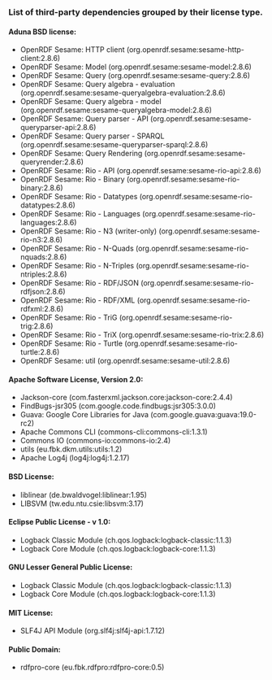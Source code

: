 ### List of third-party dependencies grouped by their license type.

#### Aduna BSD license:

  * OpenRDF Sesame: HTTP client (org.openrdf.sesame:sesame-http-client:2.8.6)
  * OpenRDF Sesame: Model (org.openrdf.sesame:sesame-model:2.8.6)
  * OpenRDF Sesame: Query (org.openrdf.sesame:sesame-query:2.8.6)
  * OpenRDF Sesame: Query algebra - evaluation (org.openrdf.sesame:sesame-queryalgebra-evaluation:2.8.6)
  * OpenRDF Sesame: Query algebra - model (org.openrdf.sesame:sesame-queryalgebra-model:2.8.6)
  * OpenRDF Sesame: Query parser - API (org.openrdf.sesame:sesame-queryparser-api:2.8.6)
  * OpenRDF Sesame: Query parser - SPARQL (org.openrdf.sesame:sesame-queryparser-sparql:2.8.6)
  * OpenRDF Sesame: Query Rendering (org.openrdf.sesame:sesame-queryrender:2.8.6)
  * OpenRDF Sesame: Rio - API (org.openrdf.sesame:sesame-rio-api:2.8.6)
  * OpenRDF Sesame: Rio - Binary (org.openrdf.sesame:sesame-rio-binary:2.8.6)
  * OpenRDF Sesame: Rio - Datatypes (org.openrdf.sesame:sesame-rio-datatypes:2.8.6)
  * OpenRDF Sesame: Rio - Languages (org.openrdf.sesame:sesame-rio-languages:2.8.6)
  * OpenRDF Sesame: Rio - N3 (writer-only) (org.openrdf.sesame:sesame-rio-n3:2.8.6)
  * OpenRDF Sesame: Rio - N-Quads (org.openrdf.sesame:sesame-rio-nquads:2.8.6)
  * OpenRDF Sesame: Rio - N-Triples (org.openrdf.sesame:sesame-rio-ntriples:2.8.6)
  * OpenRDF Sesame: Rio - RDF/JSON (org.openrdf.sesame:sesame-rio-rdfjson:2.8.6)
  * OpenRDF Sesame: Rio - RDF/XML (org.openrdf.sesame:sesame-rio-rdfxml:2.8.6)
  * OpenRDF Sesame: Rio - TriG (org.openrdf.sesame:sesame-rio-trig:2.8.6)
  * OpenRDF Sesame: Rio - TriX (org.openrdf.sesame:sesame-rio-trix:2.8.6)
  * OpenRDF Sesame: Rio - Turtle (org.openrdf.sesame:sesame-rio-turtle:2.8.6)
  * OpenRDF Sesame: util (org.openrdf.sesame:sesame-util:2.8.6)

#### Apache Software License, Version 2.0:

  * Jackson-core (com.fasterxml.jackson.core:jackson-core:2.4.4)
  * FindBugs-jsr305 (com.google.code.findbugs:jsr305:3.0.0)
  * Guava: Google Core Libraries for Java (com.google.guava:guava:19.0-rc2)
  * Apache Commons CLI (commons-cli:commons-cli:1.3.1)
  * Commons IO (commons-io:commons-io:2.4)
  * utils (eu.fbk.dkm.utils:utils:1.2)
  * Apache Log4j (log4j:log4j:1.2.17)

#### BSD License:

  * liblinear (de.bwaldvogel:liblinear:1.95)
  * LIBSVM (tw.edu.ntu.csie:libsvm:3.17)

#### Eclipse Public License - v 1.0:

  * Logback Classic Module (ch.qos.logback:logback-classic:1.1.3)
  * Logback Core Module (ch.qos.logback:logback-core:1.1.3)

#### GNU Lesser General Public License:

  * Logback Classic Module (ch.qos.logback:logback-classic:1.1.3)
  * Logback Core Module (ch.qos.logback:logback-core:1.1.3)

#### MIT License:

  * SLF4J API Module (org.slf4j:slf4j-api:1.7.12)

#### Public Domain:

  * rdfpro-core (eu.fbk.rdfpro:rdfpro-core:0.5)
